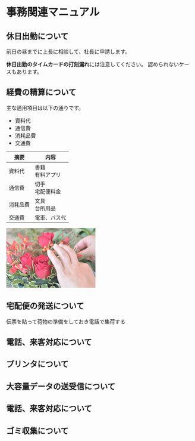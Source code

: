 # 事務関連マニュアル
## 休日出勤について
前日の昼までに上長に相談して、社長に申請します。

**休日出勤のタイムカードの打刻漏れ**には注意してください。
認められないケースもあります。

## 経費の精算について
主な適用項目は以下の通りです。
- 資料代
- 通信費
- 消耗品費
- 交通費

|摘要  |内容
|--|--
|資料代  |書籍<br>有料アプリ
|通信費  |切手<br>宅配便料金
|消耗品費  |文具<br>台所用品
|交通費  |電車、バス代

![hana](img/photo02.jpg)

## 宅配便の発送について
伝票を貼って荷物の準備をしておき電話で集荷する
## 電話、来客対応について
## プリンタについて
## 大容量データの送受信について
## 電話、来客対応について
## ゴミ収集について
